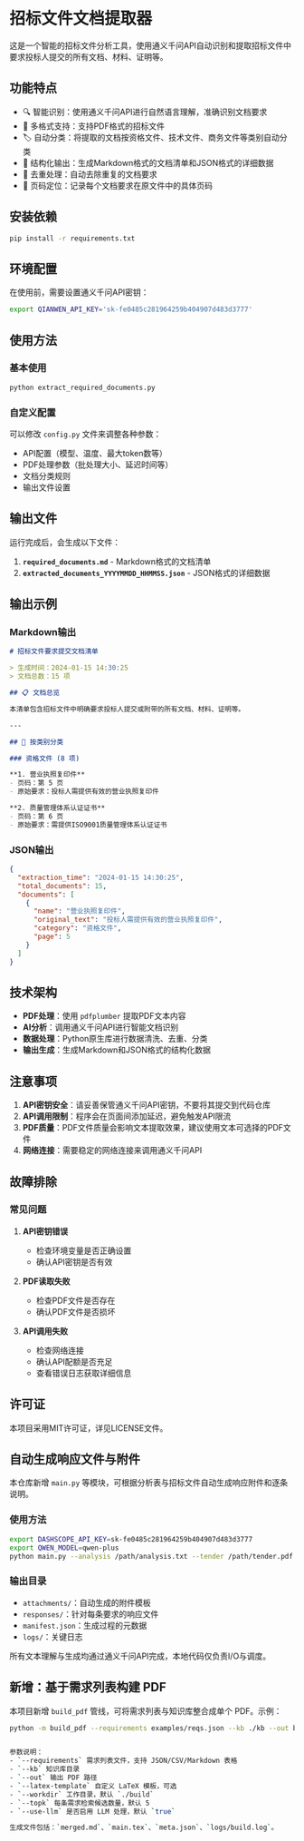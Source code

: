 # 招标文件文档提取器

这是一个智能的招标文件分析工具，使用通义千问API自动识别和提取招标文件中要求投标人提交的所有文档、材料、证明等。

## 功能特点

- 🔍 智能识别：使用通义千问API进行自然语言理解，准确识别文档要求
- 📄 多格式支持：支持PDF格式的招标文件
- 🏷️ 自动分类：将提取的文档按资格文件、技术文件、商务文件等类别自动分类
- 📝 结构化输出：生成Markdown格式的文档清单和JSON格式的详细数据
- 🔄 去重处理：自动去除重复的文档要求
- 📍 页码定位：记录每个文档要求在原文件中的具体页码

## 安装依赖

```bash
pip install -r requirements.txt
```

## 环境配置

在使用前，需要设置通义千问API密钥：

```bash
export QIANWEN_API_KEY='sk-fe0485c281964259b404907d483d3777'
```

## 使用方法

### 基本使用

```bash
python extract_required_documents.py
```

### 自定义配置

可以修改 `config.py` 文件来调整各种参数：

- API配置（模型、温度、最大token数等）
- PDF处理参数（批处理大小、延迟时间等）
- 文档分类规则
- 输出文件设置

## 输出文件

运行完成后，会生成以下文件：

1. **`required_documents.md`** - Markdown格式的文档清单
2. **`extracted_documents_YYYYMMDD_HHMMSS.json`** - JSON格式的详细数据

## 输出示例

### Markdown输出

```markdown
# 招标文件要求提交文档清单

> 生成时间：2024-01-15 14:30:25  
> 文档总数：15 项

## 📋 文档总览

本清单包含招标文件中明确要求投标人提交或附带的所有文档、材料、证明等。

---

## 📁 按类别分类

### 资格文件 (8 项)

**1. 营业执照复印件**
- 页码：第 5 页
- 原始要求：投标人需提供有效的营业执照复印件

**2. 质量管理体系认证证书**
- 页码：第 6 页
- 原始要求：需提供ISO9001质量管理体系认证证书
```

### JSON输出

```json
{
  "extraction_time": "2024-01-15 14:30:25",
  "total_documents": 15,
  "documents": [
    {
      "name": "营业执照复印件",
      "original_text": "投标人需提供有效的营业执照复印件",
      "category": "资格文件",
      "page": 5
    }
  ]
}
```

## 技术架构

- **PDF处理**：使用 `pdfplumber` 提取PDF文本内容
- **AI分析**：调用通义千问API进行智能文档识别
- **数据处理**：Python原生库进行数据清洗、去重、分类
- **输出生成**：生成Markdown和JSON格式的结构化数据

## 注意事项

1. **API密钥安全**：请妥善保管通义千问API密钥，不要将其提交到代码仓库
2. **API调用限制**：程序会在页面间添加延迟，避免触发API限流
3. **PDF质量**：PDF文件质量会影响文本提取效果，建议使用文本可选择的PDF文件
4. **网络连接**：需要稳定的网络连接来调用通义千问API

## 故障排除

### 常见问题

1. **API密钥错误**
   - 检查环境变量是否正确设置
   - 确认API密钥是否有效

2. **PDF读取失败**
   - 检查PDF文件是否存在
   - 确认PDF文件是否损坏

3. **API调用失败**
   - 检查网络连接
   - 确认API配额是否充足
   - 查看错误日志获取详细信息

## 许可证

本项目采用MIT许可证，详见LICENSE文件。


## 自动生成响应文件与附件

本仓库新增 `main.py` 等模块，可根据分析表与招标文件自动生成响应附件和逐条说明。

### 使用方法

```bash
export DASHSCOPE_API_KEY=sk-fe0485c281964259b404907d483d3777
export QWEN_MODEL=qwen-plus
python main.py --analysis /path/analysis.txt --tender /path/tender.pdf --repo /path/repo --out ./output
```

### 输出目录

- `attachments/`：自动生成的附件模板
- `responses/`：针对每条要求的响应文件
- `manifest.json`：生成过程的元数据
- `logs/`：关键日志

所有文本理解与生成均通过通义千问API完成，本地代码仅负责I/O与调度。

## 新增：基于需求列表构建 PDF

本项目新增 `build_pdf` 管线，可将需求列表与知识库整合成单个 PDF。示例：

```bash
python -m build_pdf --requirements examples/reqs.json --kb ./kb --out build/output.pdf


参数说明：
- `--requirements` 需求列表文件，支持 JSON/CSV/Markdown 表格
- `--kb` 知识库目录
- `--out` 输出 PDF 路径
- `--latex-template` 自定义 LaTeX 模板，可选
- `--workdir` 工作目录，默认 `./build`
- `--topk` 每条需求检索候选数量，默认 5
- `--use-llm` 是否启用 LLM 处理，默认 `true`

生成文件包括：`merged.md`、`main.tex`、`meta.json`、`logs/build.log`。
